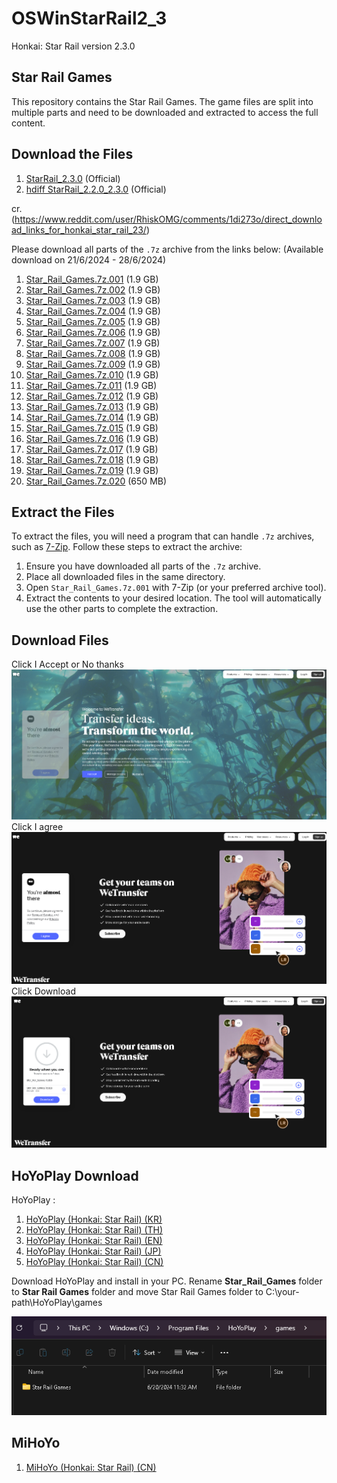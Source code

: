 # OSWinStarRail2_3

Honkai: Star Rail version 2.3.0

## Star Rail Games

This repository contains the Star Rail Games. The game files are split into multiple parts and need to be downloaded and extracted to access the full content.

## Download the Files

1. [StarRail_2.3.0](https://autopatchos.starrails.com/client/download/20240608160515_WaNfKntJ7dt6k6rt/PC/StarRail_2.3.0.zip) (Official)
2. [hdiff StarRail_2.2.0_2.3.0](https://autopatchos.starrails.com/client/diff/hkrpg_global/game_2.2.0_2.3.0_hdiff_WwevYToSIVWLRkDA.zip) (Official)

cr. (https://www.reddit.com/user/RhiskOMG/comments/1di273o/direct_download_links_for_honkai_star_rail_23/)

Please download all parts of the `.7z` archive from the links below: (Available download on 21/6/2024 - 28/6/2024)

1. [Star_Rail_Games.7z.001](https://we.tl/t-aqLb4bs28E) (1.9 GB)
2. [Star_Rail_Games.7z.002](https://we.tl/t-JUJvHnXosO) (1.9 GB)
3. [Star_Rail_Games.7z.003](https://we.tl/t-N8M6IlxoNS) (1.9 GB)
4. [Star_Rail_Games.7z.004](https://we.tl/t-atG3ixlMzr) (1.9 GB)
5. [Star_Rail_Games.7z.005](https://we.tl/t-tW02sDGhwM) (1.9 GB)
6. [Star_Rail_Games.7z.006](https://we.tl/t-bnxpOIENDw) (1.9 GB)
7. [Star_Rail_Games.7z.007](https://we.tl/t-hoVtaCWIw7) (1.9 GB)
8. [Star_Rail_Games.7z.008](https://we.tl/t-e7uKcbcYSD) (1.9 GB)
9. [Star_Rail_Games.7z.009](https://we.tl/t-FyAAVayWGF) (1.9 GB)
10. [Star_Rail_Games.7z.010](https://we.tl/t-CdxU4gBYcy) (1.9 GB)
11. [Star_Rail_Games.7z.011](https://we.tl/t-I05522Dhup) (1.9 GB)
12. [Star_Rail_Games.7z.012](https://we.tl/t-AY4445QpmH) (1.9 GB)
13. [Star_Rail_Games.7z.013](https://we.tl/t-t4yf8AwzaX) (1.9 GB)
14. [Star_Rail_Games.7z.014](https://we.tl/t-C5MShVp8Mb) (1.9 GB)
15. [Star_Rail_Games.7z.015](https://we.tl/t-EzSLRYgeVV) (1.9 GB)
16. [Star_Rail_Games.7z.016](https://we.tl/t-1fAZrpsCPf) (1.9 GB)
17. [Star_Rail_Games.7z.017](https://we.tl/t-Crt13iDvkJ) (1.9 GB)
18. [Star_Rail_Games.7z.018](https://we.tl/t-7Ii8A5OVOm) (1.9 GB)
19. [Star_Rail_Games.7z.019](https://we.tl/t-xpC9WGylrY) (1.9 GB)
20. [Star_Rail_Games.7z.020](https://we.tl/t-WauMi1Fb36) (650 MB)

## Extract the Files

To extract the files, you will need a program that can handle `.7z` archives, such as [7-Zip](https://www.7-zip.org/). Follow these steps to extract the archive:

1. Ensure you have downloaded all parts of the `.7z` archive.
2. Place all downloaded files in the same directory.
3. Open `Star_Rail_Games.7z.001` with 7-Zip (or your preferred archive tool).
4. Extract the contents to your desired location. The tool will automatically use the other parts to complete the extraction.

## Download Files

Click I Accept or No thanks
![Click I Accept or No thanks](image1.png)
Click I agree
![Click I agree](image2.png)
Click Download
![Click Download](image3.png)

## HoYoPlay Download

HoYoPlay :
1. [HoYoPlay (Honkai: Star Rail) (KR)](https://hsr.hoyoverse.com/ko-kr/)
2. [HoYoPlay (Honkai: Star Rail) (TH)](https://hsr.hoyoverse.com/th-th/) 
3. [HoYoPlay (Honkai: Star Rail) (EN)](https://hsr.hoyoverse.com/en-us/)
4. [HoYoPlay (Honkai: Star Rail) (JP)](https://hsr.hoyoverse.com/ja-jp/)
5. [HoYoPlay (Honkai: Star Rail) (CN)](https://hsr.hoyoverse.com/zh-cn/home)

Download HoYoPlay and install in your PC. Rename **Star_Rail_Games** folder to **Star Rail Games** folder and move Star Rail Games folder to C:\your-path\HoYoPlay\games

![StarRailGames](image4.png)

## MiHoYo
1. [MiHoYo (Honkai: Star Rail) (CN)](https://sr.mihoyo.com/?nav=home)